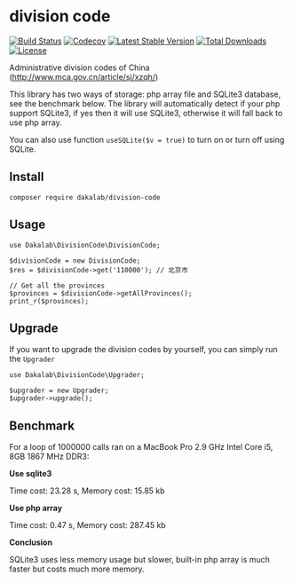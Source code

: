 # division code

[![Build Status](https://travis-ci.org/dakalab/division-code.svg?branch=master)](https://travis-ci.org/dakalab/division-code)
[![Codecov](https://codecov.io/gh/dakalab/division-code/branch/master/graph/badge.svg)](https://codecov.io/gh/dakalab/division-code)
[![Latest Stable Version](https://poser.pugx.org/dakalab/division-code/v/stable)](https://packagist.org/packages/dakalab/division-code)
[![Total Downloads](https://poser.pugx.org/dakalab/division-code/downloads)](https://packagist.org/packages/dakalab/division-code)
[![License](https://poser.pugx.org/dakalab/division-code/license.svg)](https://packagist.org/packages/dakalab/division-code)

Administrative division codes of China (http://www.mca.gov.cn/article/sj/xzqh/)

This library has two ways of storage: php array file and SQLite3 database, see the benchmark below. The library will automatically detect if your php support SQLite3, if yes then it will use SQLite3, otherwise it will fall back to use php array.

You can also use function `useSQLite($v = true)` to turn on or turn off using SQLite.

## Install

```
composer require dakalab/division-code
```

## Usage

```
use Dakalab\DivisionCode\DivisionCode;

$divisionCode = new DivisionCode;
$res = $divisionCode->get('110000'); // 北京市

// Get all the provinces
$provinces = $divisionCode->getAllProvinces();
print_r($provinces);
```

## Upgrade

If you want to upgrade the division codes by yourself, you can simply run the `Upgrader`

```
use Dakalab\DivisionCode\Upgrader;

$upgrader = new Upgrader;
$upgrader->upgrade();
```

## Benchmark

For a loop of 1000000 calls ran on a MacBook Pro 2.9 GHz Intel Core i5, 8GB 1867 MHz DDR3:

**Use sqlite3**

Time cost: 23.28 s, Memory cost: 15.85 kb

**Use php array**

Time cost: 0.47 s, Memory cost: 287.45 kb

**Conclusion**

SQLite3 uses less memory usage but slower, built-in php array is much faster but costs much more memory.
